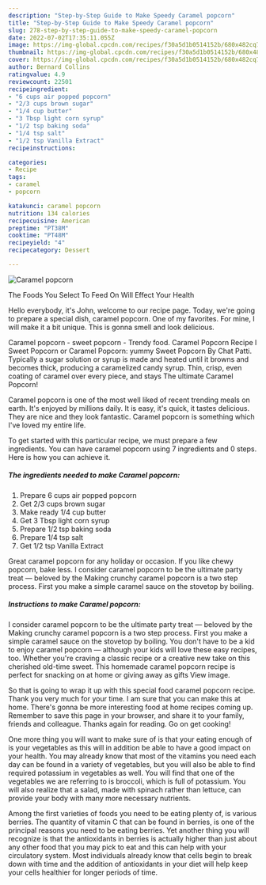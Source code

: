 ```yaml
---
description: "Step-by-Step Guide to Make Speedy Caramel popcorn"
title: "Step-by-Step Guide to Make Speedy Caramel popcorn"
slug: 278-step-by-step-guide-to-make-speedy-caramel-popcorn
date: 2022-07-02T17:35:11.055Z
image: https://img-global.cpcdn.com/recipes/f30a5d1b0514152b/680x482cq70/caramel-popcorn-recipe-main-photo.jpg
thumbnail: https://img-global.cpcdn.com/recipes/f30a5d1b0514152b/680x482cq70/caramel-popcorn-recipe-main-photo.jpg
cover: https://img-global.cpcdn.com/recipes/f30a5d1b0514152b/680x482cq70/caramel-popcorn-recipe-main-photo.jpg
author: Bernard Collins
ratingvalue: 4.9
reviewcount: 22501
recipeingredient:
- "6 cups air popped popcorn"
- "2/3 cups brown sugar"
- "1/4 cup butter"
- "3 Tbsp light corn syrup"
- "1/2 tsp baking soda"
- "1/4 tsp salt"
- "1/2 tsp Vanilla Extract"
recipeinstructions:

categories:
- Recipe
tags:
- caramel
- popcorn

katakunci: caramel popcorn 
nutrition: 134 calories
recipecuisine: American
preptime: "PT38M"
cooktime: "PT48M"
recipeyield: "4"
recipecategory: Dessert

---
```



![Caramel popcorn](https://img-global.cpcdn.com/recipes/f30a5d1b0514152b/680x482cq70/caramel-popcorn-recipe-main-photo.jpg)

The Foods You Select To Feed On Will Effect Your Health

Hello everybody, it's John, welcome to our recipe page. Today, we're going to prepare a special dish, caramel popcorn. One of my favorites. For mine, I will make it a bit unique. This is gonna smell and look delicious.

Caramel popcorn - sweet popcorn - Trendy food. Caramel Popcorn Recipe l Sweet Popcorn or Caramel Popcorn: yummy Sweet Popcorn By Chat Patti. Typically a sugar solution or syrup is made and heated until it browns and becomes thick, producing a caramelized candy syrup. Thin, crisp, even coating of caramel over every piece, and stays The ultimate Caramel Popcorn!

Caramel popcorn is one of the most well liked of recent trending meals on earth. It's enjoyed by millions daily. It is easy, it's quick, it tastes delicious. They are nice and they look fantastic. Caramel popcorn is something which I've loved my entire life.


To get started with this particular recipe, we must prepare a few ingredients. You can have caramel popcorn using 7 ingredients and 0 steps. Here is how you can achieve it.

<!--inarticleads1-->

##### The ingredients needed to make Caramel popcorn:

1. Prepare 6 cups air popped popcorn
1. Get 2/3 cups brown sugar
1. Make ready 1/4 cup butter
1. Get 3 Tbsp light corn syrup
1. Prepare 1/2 tsp baking soda
1. Prepare 1/4 tsp salt
1. Get 1/2 tsp Vanilla Extract


Great caramel popcorn for any holiday or occasion. If you like chewy popcorn, bake less. I consider caramel popcorn to be the ultimate party treat — beloved by the Making crunchy caramel popcorn is a two step process. First you make a simple caramel sauce on the stovetop by boiling. 

<!--inarticleads2-->

##### Instructions to make Caramel popcorn:



I consider caramel popcorn to be the ultimate party treat — beloved by the Making crunchy caramel popcorn is a two step process. First you make a simple caramel sauce on the stovetop by boiling. You don&#39;t have to be a kid to enjoy caramel popcorn — although your kids will love these easy recipes, too. Whether you&#39;re craving a classic recipe or a creative new take on this cherished old-time sweet. This homemade caramel popcorn recipe is perfect for snacking on at home or giving away as gifts View image. 

So that is going to wrap it up with this special food caramel popcorn recipe. Thank you very much for your time. I am sure that you can make this at home. There's gonna be more interesting food at home recipes coming up. Remember to save this page in your browser, and share it to your family, friends and colleague. Thanks again for reading. Go on get cooking!

One more thing you will want to make sure of is that your eating enough of is your vegetables as this will in addition be able to have a good impact on your health. You may already know that most of the vitamins you need each day can be found in a variety of vegetables, but you will also be able to find required potassium in vegetables as well. You will find that one of the vegetables we are referring to is broccoli, which is full of potassium. You will also realize that a salad, made with spinach rather than lettuce, can provide your body with many more necessary nutrients.

Among the first varieties of foods you need to be eating plenty of, is various berries. The quantity of vitamin C that can be found in berries, is one of the principal reasons you need to be eating berries. Yet another thing you will recognize is that the antioxidants in berries is actually higher than just about any other food that you may pick to eat and this can help with your circulatory system. Most individuals already know that cells begin to break down with time and the addition of antioxidants in your diet will help keep your cells healthier for longer periods of time.
